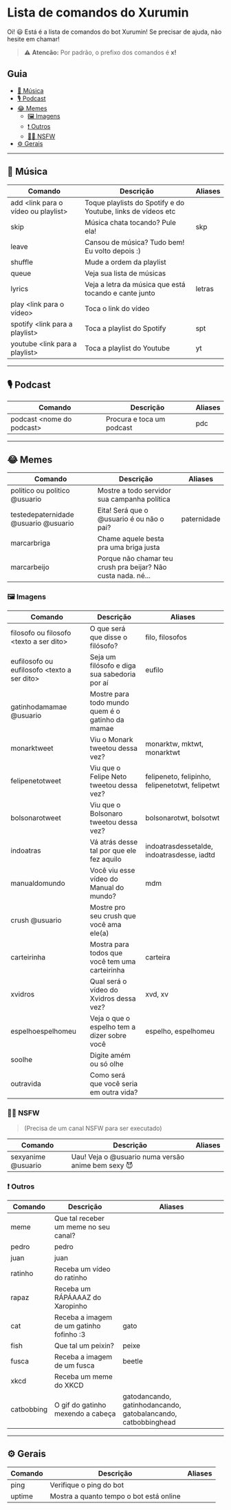 # Lista de comandos do Xurumin

Oi! 😃 Está é a lista de comandos do bot Xurumin! Se precisar de ajuda, não hesite em chamar!

> ⚠️ **Atencão:** Por padrão, o prefixo dos comandos é **x!**

## Guia
* [🎵 Música](#-música)
* [🎙️ Podcast](#-Podcast)
* [😂 Memes](#-Memes)
  * [🖼️ Imagens](#-Imagens)
  * [❗ Outros](#-Outros)
  * [🔞👀 NSFW](#-NSFW)
* [⚙️ Gerais](#-Gerais)

* * *

## 🎵 Música
| Comando | Descrição  | Aliases |
|--|--|--|
|add \<link para o vídeo ou playlist>| Toque playlists do Spotify e do Youtube, links de vídeos etc | |
|skip| Música chata tocando? Pule ela! | skp |
|leave| Cansou de música? Tudo bem! Eu volto depois :) | |
|shuffle| Mude a ordem da playlist | |
|queue| Veja sua lista de músicas | |
|lyrics| Veja a letra da música que está tocando e cante junto | letras |
|play \<link para o vídeo>| Toca o link do vídeo | |
|spotify \<link para a playlist> | Toca a playlist do Spotify | spt |
|youtube \<link para a playlist> | Toca a playlist do Youtube| yt |

* * *

## 🎙️ Podcast
| Comando | Descrição  | Aliases |
|--|--|--|
|podcast \<nome do podcast>| Procura e toca um podcast | pdc |

* * *

## 😂 Memes
| Comando | Descrição  | Aliases |
|--|--|--|
|politico ou politico @usuario| Mostre a todo servidor sua campanha política ||
|testedepaternidade @usuario @usuario| Eita! Será que o @usuario é ou não o pai? | paternidade |
|marcarbriga| Chame aquele besta pra uma briga justa ||
|marcarbeijo| Porque não chamar teu crush pra beijar? Não custa nada. né... ||

### 🖼️ Imagens
| Comando | Descrição  | Aliases |
|--|--|--|
|filosofo ou filosofo \<texto a ser dito>| O que será que disse o filósofo? | filo, filosofos |
|eufilosofo ou eufilosofo \<texto a ser dito>| Seja um filósofo e diga sua sabedoria por aí | eufilo |
|gatinhodamamae @usuario| Mostre para todo mundo quem é o gatinho da mamae ||
|monarktweet| Viu o Monark tweetou dessa vez? | monarktw, mktwt, monarktwt |
|felipenetotweet| Viu que o Felipe Neto tweetou dessa vez? | felipeneto, felipinho, felipenetotwt, felipetwt |
|bolsonarotweet| Viu que o Bolsonaro tweetou dessa vez? | bolsonarotwt, bolsotwt |
|indoatras| Vá atrás desse tal por que ele fez aquilo | indoatrasdessetalde, indoatrasdesse, iadtd |
|manualdomundo| Você viu esse vídeo do Manual do mundo? | mdm |
|crush @usuario| Mostre pro seu crush que você ama ele(a) ||
|carteirinha| Mostra para todos que você tem uma carteirinha |carteira|
|xvidros| Qual será o vídeo do Xvidros dessa vez? |xvd, xv|
|espelhoespelhomeu| Veja o que o espelho tem a dizer sobre você |espelho, espelhomeu|
|soolhe| Digite amém ou só olhe ||
|outravida| Como será que você seria em outra vida? ||

### 🔞👀 NSFW
> (Precisa de um canal NSFW para ser executado)

| Comando | Descrição  | Aliases |
|--|--|--|
| sexyanime @usuario | Uau! Veja o @usuario numa versão anime bem sexy 😈 ||

### ❗ Outros
| Comando | Descrição  | Aliases |
|--|--|--|
|meme| Que tal receber um meme no seu canal? ||
|pedro| pedro ||
|juan| juan ||
|ratinho| Receba um vídeo do ratinho ||
|rapaz| Receba um RÁPÁAAAZ do Xaropinho ||
|cat| Receba a imagem de um gatinho fofinho :3 | gato |
|fish| Que tal um peixin? | peixe |
|fusca| Receba a imagem de um fusca | beetle |
|xkcd| Receba um meme do XKCD ||
|catbobbing| O gif do gatinho mexendo a cabeça |gatodancando, gatinhodancando, gatobalancando, catbobbinghead|

* * *

## ⚙️ Gerais
| Comando | Descrição  | Aliases |
|--|--|--|
|ping| Verifique o ping do bot | |
|uptime| Mostra a quanto tempo o bot está online | |
